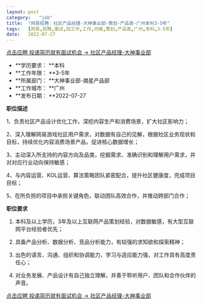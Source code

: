 ```yaml
---
layout:	post
category:	"job"
title:	"网易招聘：社区产品经理-大神事业部-策划-产品类-广州本科3-5年"
tags:	[网易,招聘,面试,找工作,工作,内推,策划,产品类,广州,本科,3-5年]
date:	2022-07-27
---
```


[点击应聘 投递简历就有面试机会 ->  社区产品经理-大神事业部](http://mobile.bole.netease.com/bole/boleDetail?id=18550&employeeId=346f03c3cda5f04c&key=all)



- **学历要求： **本科
- **工作年限： **3-5年
- **所属部门： **大神事业部-摘星产品部
- **工作城市： **广州
- **发布日期： **2022-07-27



**职位描述**

1、负责社区产品设计优化工作，深挖内容生产和消费场景，扩大社区影响力；

2、深入理解网易游戏社区用户需求，对数据有自己的见解，根据社区业务现状和目标，持续优化内容消费场景产品，促进核心数据增长；

3、主动深入所支持的内容方向及品类，挖掘需求、准确识别和理解用户需求，并对对应行业动向保持敏感；

4、与内容运营、KOL运营、算法策略团队紧密配合，提升社区健康度，完成项目目标；

5、在所负担的项目中承担关键角色，联动团队高效合作，并推动跨部门合作；



**职位要求**

1. 本科及以上学历，3年及以上互联网产品策划经验，对数据敏感，有大型互联网平台经验者优先；

2. 具备产品分析、数据分析、竞品分析能力，有较强的求知欲和探索精神；

3. 出色的语言、沟通、组织和协调能力，学习与适应能力强，对工作具有高度责任心；

4. 对业务发展、产品设计有自己独立理解，并善于聆听用户、团队和合作伙伴的声音。



[点击应聘 投递简历就有面试机会 ->  社区产品经理-大神事业部](http://mobile.bole.netease.com/bole/boleDetail?id=18550&employeeId=346f03c3cda5f04c&key=all)